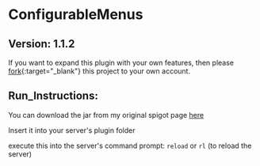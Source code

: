 ConfigurableMenus
========================

Version: 1.1.2
------------

If you want to expand this plugin with your own features, then please [fork](https://help.github.com/articles/fork-a-repo/){:target="_blank"} this project to your own account.

Run_Instructions:
-----------------

You can download the jar from my original spigot page [here](https://www.spigotmc.org/resources/configurablemenus.53083/)

Insert it into your server's plugin folder

execute this into the server's command prompt: `reload` or `rl` (to reload the server)